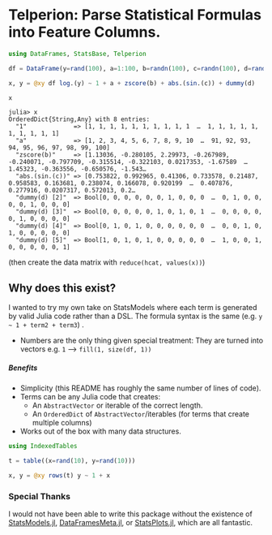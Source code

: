 # Telperion: Parse Statistical Formulas into Feature Columns.

```julia
using DataFrames, StatsBase, Telperion

df = DataFrame(y=rand(100), a=1:100, b=randn(100), c=randn(100), d=rand(1:5, 100))

x, y = @xy df log.(y) ~ 1 + a + zscore(b) + abs.(sin.(c)) + dummy(d)

x
```

```
julia> x
OrderedDict{String,Any} with 8 entries:
  "1"             => [1, 1, 1, 1, 1, 1, 1, 1, 1, 1  …  1, 1, 1, 1, 1, 1, 1, 1, 1, 1]
  "a"             => [1, 2, 3, 4, 5, 6, 7, 8, 9, 10  …  91, 92, 93, 94, 95, 96, 97, 98, 99, 100]
  "zscore(b)"     => [1.13036, -0.280105, 2.29973, -0.267989, -0.240071, -0.797709, -0.315514, -0.322103, 0.0217353, -1.67589  …  1.45323, -0.363556, -0.650576, -1.543…
  "abs.(sin.(c))" => [0.753822, 0.992965, 0.41306, 0.733578, 0.21487, 0.958583, 0.163681, 0.238074, 0.166078, 0.920199  …  0.407876, 0.277916, 0.0207317, 0.572013, 0.2…
  "dummy(d) [2]"  => Bool[0, 0, 0, 0, 0, 0, 1, 0, 0, 0  …  0, 1, 0, 0, 0, 0, 1, 0, 0, 0]
  "dummy(d) [3]"  => Bool[0, 0, 0, 0, 0, 1, 0, 1, 0, 1  …  0, 0, 0, 0, 0, 1, 0, 0, 0, 0]
  "dummy(d) [4]"  => Bool[0, 1, 0, 1, 0, 0, 0, 0, 0, 0  …  0, 0, 1, 0, 1, 0, 0, 0, 0, 0]
  "dummy(d) [5]"  => Bool[1, 0, 1, 0, 1, 0, 0, 0, 0, 0  …  1, 0, 0, 1, 0, 0, 0, 0, 0, 1]
```

(then create the data matrix with `reduce(hcat, values(x))`)

## Why does this exist?

I wanted to try my own take on StatsModels where each term is generated by valid Julia code rather than a DSL. The formula syntax is the same (e.g. `y ~ 1 + term2 + term3`) .

- Numbers are the only thing given special treatment: They are turned into vectors e.g. `1` --> `fill(1, size(df, 1))`

##### Benefits

- Simplicity (this README has roughly the same number of lines of code).
- Terms can be any Julia code that creates:
  - An `AbstractVector` or iterable of the correct length.
  - An `OrderedDict` of `AbstractVector`/iterables (for terms that create multiple columns)
- Works out of the box with many data structures.

```julia
using IndexedTables 

t = table((x=rand(10), y=rand(10)))

x, y = @xy rows(t) y ~ 1 + x
```

### Special Thanks

I would not have been able to write this package without the existence of [StatsModels.jl](https://github.com/JuliaStats/StatsModels.jl), [DataFramesMeta.jl](https://github.com/JuliaData/DataFramesMeta.jl), or [StatsPlots.jl](https://github.com/JuliaPlots/StatsPlots.jl), which are all fantastic.